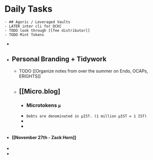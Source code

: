 # Daily Tasks
	- ## Agoric / Leveraged Vaults
	- LATER inter cli for DCKC
	- TODO look through [[fee distributor]]
	- TODO Mint Tokens
-
- ## Personal Branding + Tidywork
	- TODO [[Organize notes from over the summer on Endo, OCAPs, ERIGHTS]]
	- [[Micro.blog]
		-
		- ### Microtokens `µ`
		- `Debts are denominated in µIST. (1 million µIST = 1 IST)`
		-
		-
- #### [[November 27th - Zack Horn]]
-
-